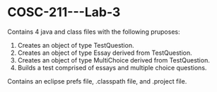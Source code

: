 # COSC-211---Lab-3

Contains 4 java and class files with the following pruposes:
1. Creates an object of type TestQuestion.
2. Creates an object of type Essay derived from TestQuestion.
3. Creates an object of type MultiChoice derived from TestQuestion.
4. Builds a test comprised of essays and multiple choice questions.

Contains an eclipse prefs file, .classpath file, and .project file.

